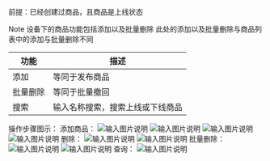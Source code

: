 前提：已经创建过商品，且商品是上线状态

Note
设备下的商品功能包括添加以及批量删除
此处的添加以及批量删除与商品列表中的添加与批量删除不同

| 功能  |  描述 |
|---|---|
| 添加  | 等同于发布商品  |
| 批量删除  |等同于批量撤回 |
| 搜索  | 输入名称搜索，搜索上线或下线商品  |


操作步骤图示：
添加商品：
![输入图片说明](https://images.gitee.com/uploads/images/2021/0518/110546_83fa4e80_8867015.png "屏幕截图.png")
![输入图片说明](https://images.gitee.com/uploads/images/2021/0518/110658_f8c3e54d_8867015.png "屏幕截图.png")
![输入图片说明](https://images.gitee.com/uploads/images/2021/0518/111257_0d409559_8867015.png "屏幕截图.png")
![输入图片说明](https://images.gitee.com/uploads/images/2021/0518/113439_44e921eb_8867015.png "屏幕截图.png")
删除：
![输入图片说明](https://images.gitee.com/uploads/images/2021/0518/113549_52eda16c_8867015.png "屏幕截图.png")
![输入图片说明](https://images.gitee.com/uploads/images/2021/0518/113652_6a88f714_8867015.png "屏幕截图.png")
批量删除：
![输入图片说明](https://images.gitee.com/uploads/images/2021/0518/113754_cafcbef0_8867015.png "屏幕截图.png")
![输入图片说明](https://images.gitee.com/uploads/images/2021/0518/113956_1437ff8f_8867015.png "屏幕截图.png")
查询：
![输入图片说明](https://images.gitee.com/uploads/images/2021/0518/114230_1d6cb28d_8867015.png "屏幕截图.png")